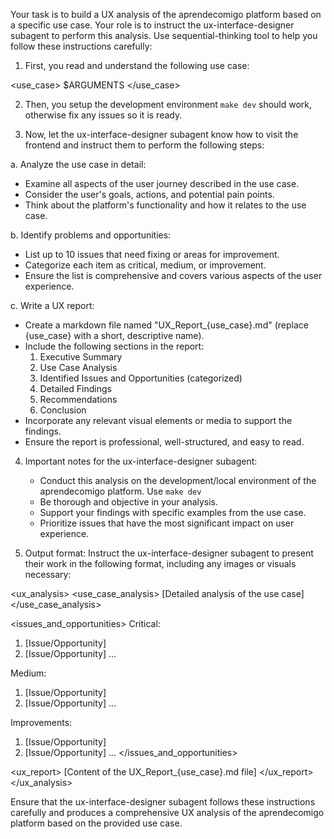 Your task is to build a UX analysis of the aprendecomigo platform based on a specific use case. Your role is to instruct the ux-interface-designer subagent to perform this analysis. Use sequential-thinking tool to help you follow these instructions carefully:

1. First, you read and understand the following use case:

<use_case>
$ARGUMENTS
</use_case>

2. Then, you setup the development environment `make dev` should work, otherwise fix any issues so it is ready. 

3. Now, let the ux-interface-designer subagent know how to visit the frontend and instruct them to perform the following steps:

a. Analyze the use case in detail:
   - Examine all aspects of the user journey described in the use case.
   - Consider the user's goals, actions, and potential pain points.
   - Think about the platform's functionality and how it relates to the use case.

b. Identify problems and opportunities:
   - List up to 10 issues that need fixing or areas for improvement.
   - Categorize each item as critical, medium, or improvement.
   - Ensure the list is comprehensive and covers various aspects of the user experience.

c. Write a UX report:
   - Create a markdown file named "UX_Report_{use_case}.md" (replace {use_case} with a short, descriptive name).
   - Include the following sections in the report:
     1. Executive Summary
     2. Use Case Analysis
     3. Identified Issues and Opportunities (categorized)
     4. Detailed Findings
     5. Recommendations
     6. Conclusion
   - Incorporate any relevant visual elements or media to support the findings.
   - Ensure the report is professional, well-structured, and easy to read.

4. Important notes for the ux-interface-designer subagent:
   - Conduct this analysis on the development/local environment of the aprendecomigo platform. Use `make dev`
   - Be thorough and objective in your analysis.
   - Support your findings with specific examples from the use case.
   - Prioritize issues that have the most significant impact on user experience.

5. Output format:
   Instruct the ux-interface-designer subagent to present their work in the following format, including any images or visuals necessary:

<ux_analysis>
<use_case_analysis>
[Detailed analysis of the use case]
</use_case_analysis>

<issues_and_opportunities>
Critical:
1. [Issue/Opportunity]
2. [Issue/Opportunity]
...

Medium:
1. [Issue/Opportunity]
2. [Issue/Opportunity]
...

Improvements:
1. [Issue/Opportunity]
2. [Issue/Opportunity]
...
</issues_and_opportunities>

<ux_report>
[Content of the UX_Report_{use_case}.md file]
</ux_report>
</ux_analysis>

Ensure that the ux-interface-designer subagent follows these instructions carefully and produces a comprehensive UX analysis of the aprendecomigo platform based on the provided use case.